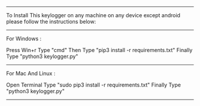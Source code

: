 ------------------------------------------------------------------------------------------------------------------------

To Install This keylogger on any machine on any device except android please follow the instructions below:

------------------------------------------------------------------------------------------------------------------------

For Windows :

 Press Win+r
 Type "cmd"
 Then Type "pip3 install -r requirements.txt"
 Finally Type "python3 keylogger.py"
 
 -----------------------------------------------------------------------------------------------------------------------
 
 For Mac And Linux :
 
 Open Terminal
 Type "sudo pip3 install -r requirements.txt"
 Finally Type "python3 keylogger.py"
 
 -----------------------------------------------------------------------------------------------------------------------
